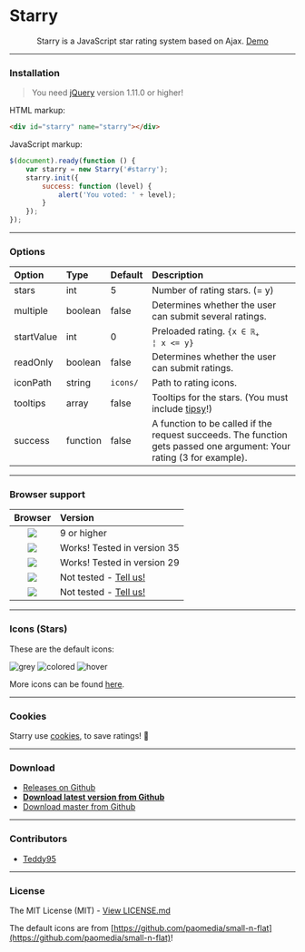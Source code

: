 # Starry

<p align="center">
	<img src="http://root.andre-sieverding.de/briefkasten/GithubRepoLogos/Starry.png" alt="">
	<br />
	<span align="center">Starry is a JavaScript star rating system based on Ajax. <a href="http://teddy95.github.io/Starry/">Demo</a></span>
</p>

-------------

### Installation

> You need [jQuery](https://github.com/jquery/jquery) version 1.11.0 or higher!

HTML markup:
```html
<div id="starry" name="starry"></div>
```
JavaScript markup:
```javascript
$(document).ready(function () {
	var starry = new Starry('#starry');
	starry.init({
		success: function (level) {
			alert('You voted: ' + level);
		}
	});
});
```

-------------

### Options

| Option | Type | Default | Description | 
|:----- |:----- |:----- |:----- |
| stars | int | 5 | Number of rating stars. (= y) | 
| multiple | boolean | false | Determines whether the user can submit several ratings. | 
| startValue | int | 0 | Preloaded rating. <code>{x ∈ ℝ<sub>+</sub> ¦ x <= y}</code> | 
| readOnly | boolean | false | Determines whether the user can submit ratings. | 
| iconPath | string | `icons/` | Path to rating icons. | 
| tooltips | array | false | Tooltips for the stars. (You must include [tipsy](https://github.com/jaz303/tipsy)!) | 
| success | function | false | A function to be called if the request succeeds. The function gets passed one argument: Your rating (3 for example). | 

-------------

### Browser support

| Browser | Version | 
|:-----:|:----- |
| ![](http://www.w3schools.com/images/compatible_ie.gif) | 9 or higher | 
| ![](http://www.w3schools.com/images/compatible_chrome.gif) | Works! Tested in version 35 | 
| ![](http://www.w3schools.com/images/compatible_firefox.gif) | Works! Tested in version 29 | 
| ![](http://www.w3schools.com/images/compatible_safari.gif) | Not tested - [Tell us!](https://github.com/Teddy95/Starry/issues) | 
| ![](http://www.w3schools.com/images/compatible_opera.gif) | Not tested - [Tell us!](https://github.com/Teddy95/Starry/issues) | 

-------------

### Icons (Stars)

These are the default icons:

![grey](https://raw.githubusercontent.com/Teddy95/Starry/icons/stars/1/star_grey.png) ![colored](https://raw.githubusercontent.com/Teddy95/Starry/icons/stars/1/star_color.png) ![hover](https://raw.githubusercontent.com/Teddy95/Starry/icons/stars/1/star_hover.png)

More icons can be found [here](https://github.com/Teddy95/Starry/tree/icons).

-------------

### Cookies

Starry use [cookies](http://en.wikipedia.org/wiki/HTTP_cookie), to save ratings! :cookie:

-------------

### Download

- [Releases on Github](https://github.com/Teddy95/Starry/releases)
- **[Download latest version from Github](https://github.com/Teddy95/Starry/archive/v3.1.0.zip)**
- [Download master from Github](https://github.com/Teddy95/Starry/archive/master.zip)

-------------

### Contributors

- [Teddy95](https://github.com/Teddy95)

-------------

### License

The MIT License (MIT) - [View LICENSE.md](https://github.com/Teddy95/Starry/blob/master/LICENSE.md)

The default icons are from [https://github.com/paomedia/small-n-flat](https://github.com/paomedia/small-n-flat)!
